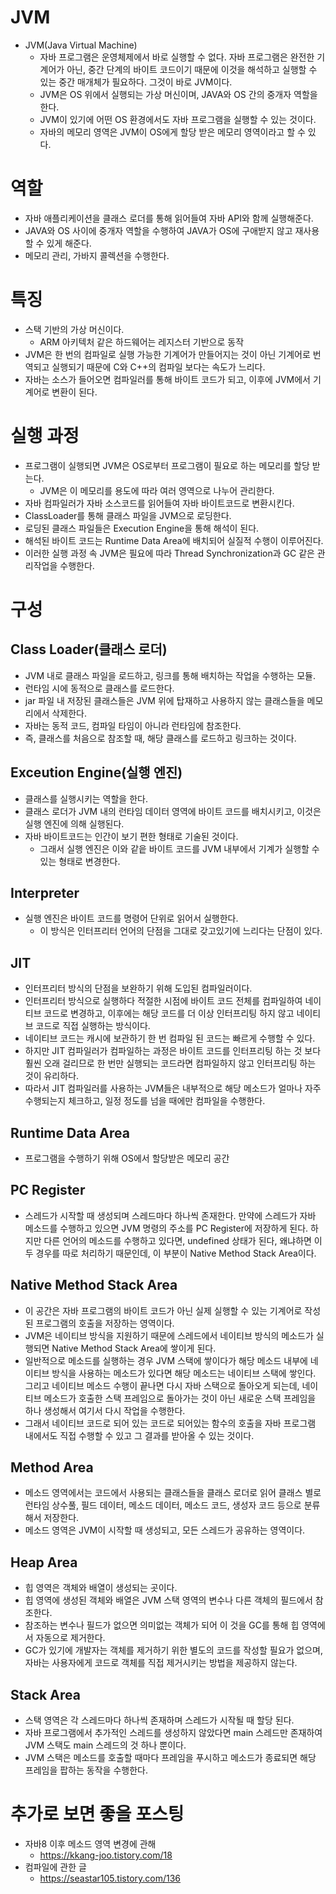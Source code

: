 # JVM

- JVM(Java Virtual Machine)
    - 자바 프로그램은 운영체제에서 바로 실행할 수 없다. 자바 프로그램은 완전한 기계어가 아닌, 중간 단계의 바이트 코드이기 때문에 이것을 해석하고 실행할 수 있는 중간 매개체가 필요하다. 그것이 바로 JVM이다.
    - JVM은 OS 위에서 실행되는 가상 머신이며, JAVA와 OS 간의 중개자 역할을 한다.
    - JVM이 있기에 어떤 OS 환경에서도 자바 프로그램을 실행할 수 있는 것이다.
    - 자바의 메모리 영역은 JVM이 OS에게 할당 받은 메모리 영역이라고 할 수 있다.

# 역할

- 자바 애플리케이션을 클래스 로더를 통해 읽어들여 자바 API와 함께 실행해준다.
- JAVA와 OS 사이에 중개자 역할을 수행하여 JAVA가 OS에 구애받지 않고 재사용할 수 있게 해준다.
- 메모리 관리, 가바지 콜렉션을 수행한다.

# 특징

- 스택 기반의 가상 머신이다.
    - ARM 아키텍처 같은 하드웨어는 레지스터 기반으로 동작
- JVM은 한 번의 컴파일로 실행 가능한 기계어가 만들어지는 것이 아닌 기계어로 번역되고 실행되기 때문에 C와 C++의 컴파일 보다는 속도가 느리다.
- 자바는 소스가 들어오면 컴파일러를 통해 바이트 코드가 되고, 이후에 JVM에서 기계어로 변환이 된다.

# 실행 과정

- 프로그램이 실행되면 JVM은 OS로부터 프로그램이 필요로 하는 메모리를 할당 받는다.
    - JVM은 이 메모리를 용도에 따라 여러 영역으로 나누어 관리한다.
- 자바 컴파일러가 자바 소스코드를 읽어들여 자바 바이트코드로 변환시킨다.
- ClassLoader를 통해 클래스 파일을 JVM으로 로딩한다.
- 로딩된 클래스 파일들은 Execution Engine을 통해 해석이 된다.
- 해석된 바이트 코드는 Runtime Data Area에 배치되어 실질적 수행이 이루어진다.
- 이러한 실행 과정 속 JVM은 필요에 따라 Thread Synchronization과 GC 같은 관리작업을 수행한다.

# 구성

## Class Loader(클래스 로더)

- JVM 내로 클래스 파일을 로드하고, 링크를 통해 배치하는 작업을 수행하는 모듈.
- 런타임 시에 동적으로 클래스를 로드한다.
- jar 파일 내 저장된 클래스들은 JVM 위에 탑재하고 사용하지 않는 클래스들을 메모리에서 삭제한다.
- 자바는 동적 코드, 컴파일 타임이 아니라 런타임에 참조한다.
- 즉, 클래스를 처음으로 참조할 때, 해당 클래스를 로드하고 링크하는 것이다.

## Exceution Engine(실행 엔진)

- 클래스를 실행시키는 역할을 한다.
- 클래스 로더가 JVM 내의 런타임 데이터 영역에 바이트 코드를 배치시키고, 이것은 실행 엔진에 의해 실행된다.
- 자바 바이트코드는 인간이 보기 편한 형태로 기술된 것이다.
    - 그래서 실행 엔진은 이와 같읕 바이트 코드를 JVM 내부에서 기계가 실행할 수 있는 형태로 변경한다.

## Interpreter

- 실행 엔진은 바이트 코드를 명령어 단위로 읽어서 실행한다.
    - 이 방식은 인터프리터 언어의 단점을 그대로 갖고있기에 느리다는 단점이 있다.

## JIT

- 인터프리터 방식의 단점을 보완하기 위해 도입된 컴파일러이다.
- 인터프리터 방식으로 실행하다 적절한 시점에 바이트 코드 전체를 컴파일하여 네이티브 코드로 변경하고, 이후에는 해당 코드를 더 이상 인터프리팅 하지 않고 네이티브 코드로 직접 실행하는 방식이다.
- 네이티브 코드는 캐시에 보관하기 한 번 컴파일 된 코드는 빠르게 수행할 수 있다.
- 하지만 JIT 컴파일러가 컴파일하는 과정은 바이트 코드를 인터프리팅 하는 것 보다 훨씬 오래 걸리므로 한 번만 실행되는 코드라면 컴파일하지 않고 인터프리팅 하는 것이 유리하다.
- 따라서 JIT 컴파일러를 사용하는 JVM들은 내부적으로 해당 메소드가 얼마나 자주 수행되는지 체크하고, 일정 정도를 넘을 때에만 컴파일을 수행한다.

## Runtime Data Area

- 프로그램을 수행하기 위해 OS에서 할당받은 메모리 공간

## PC Register

- 스레드가 시작할 때 생성되며 스레드마다 하나씩 존재한다. 만약에 스레드가 자바 메소드를 수행하고 있으면 JVM 명령의 주소를 PC Register에 저장하게 된다. 하지만 다른 언어의 메소드를 수행하고 있다면, undefined 상태가 된다, 왜냐하면 이 두 경우를 따로 처리하기 때문인데, 이 부분이 Native Method Stack Area이다.

## Native Method Stack Area

- 이 공간은 자바 프로그램의 바이트 코드가 아닌 실제 실행할 수 있는 기계어로 작성된 프로그램의 호출을 저장하는 영역이다.
- JVM은 네이티브 방식을 지원하기 때문에 스레드에서 네이티브 방식의 메소드가 실행되면 Native Method Stack Area에 쌓이게 된다.
- 일반적으로 메소드를 실행하는 경우 JVM 스택에 쌓이다가 해당 메소드 내부에 네이티브 방식을 사용하는 메소드가 있다면 해당 메소드는 네이티브 스택에 쌓인다. 그리고 네이티브 메소드 수행이 끝나면 다시 자바 스택으로 돌아오게 되는데, 네이티브 메소드가 호출한 스택 프레임으로 돌아가는 것이 아닌 새로운 스택 프레임을 하나 생성해서 여기서 다시 작업을 수행한다.
- 그래서 네이티브 코드로 되어 있는 코드로 되어있는 함수의 호출을 자바 프로그램 내에서도 직접 수행할 수 있고 그 결과를 받아올 수 있는 것이다.

## Method Area

- 메소드 영역에서는 코드에서 사용되는 클래스들을 클래스 로더로 읽어 클래스 별로 런타임 상수풀, 필드 데이터, 메소드 데이터, 메소드 코드, 생성자 코드 등으로 분류해서 저장한다.
- 메소드 영역은 JVM이 시작할 때 생성되고, 모든 스레드가 공유하는 영역이다.

## Heap Area

- 힙 영역은 객체와 배열이 생성되는 곳이다.
- 힙 영역에 생성된 객체와 배열은 JVM 스택 영역의 변수나 다른 객체의 필드에서 참조한다.
- 참조하는 변수나 필드가 없으면 의미없는 객체가 되어 이 것을 GC를 통해 힙 영역에서 자동으로 제거한다.
- GC가 있기에 개발자는 객체를 제거하기 위한 별도의 코드를 작성할 필요가 없으며, 자바는 사용자에게 코드로 객체를 직접 제거시키는 방법을 제공하지 않는다.

## Stack Area

- 스택 영역은 각 스레드마다 하나씩 존재하며 스레드가 시작될 때 할당 된다.
- 자바 프로그램에서 추가적인 스레드를 생성하지 않았다면 main 스레드만 존재하여 JVM 스택도 main 스레드의 것 하나 뿐이다.
- JVM 스택은 메소드를 호출할 때마다 프레임을 푸시하고 메소드가 종료되면 해당 프레임을 팝하는 동작을 수행한다.

# 추가로 보면 좋을 포스팅

- 자바8 이후 메소드 영역 변경에 관해
    - https://kkang-joo.tistory.com/18
- 컴파일에 관한 글
    - https://seastar105.tistory.com/136
